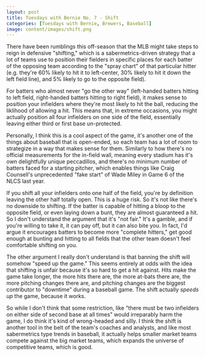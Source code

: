 ```yaml
---
layout: post
title: Tuesdays with Bernie No. 7 - Shift
categories: [Tuesdays with Bernie, Brewers, Baseball]
image: content/images/shift.png
---
```


There have been rumblings this off-season that the MLB might take steps to reign in defensive "shifting," 
which is a sabermetrics-driven strategy that a lot of teams use to position their fielders in specific
places for each batter of the opposing team according to the "spray chart" of that particular hitter
(e.g. they're 60% likely to hit it to left-center, 30% likely to hit it down the left field line), and
5% likely to go to the opposite field). 

For batters who almost never "go the other way" (left-handed batters hitting to left field, right-handed batters
hitting to right field), it makes sense to position your infielders where they're most likely to hit the ball,
reducing the liklihood of allowing a hit. This means that, in extreme occasions, you might actually position
all four infielders on one side of the field, essentially leaving either third or first base un-protected.

Personally, I think this is a cool aspect of the game, it's another one of the things about baseball that
is open-ended, so each team has a lot of room to strategize in a way that makes sense for them. Similarly
to how there's no official measurements for the in-field wall, meaning every stadium has it's own delightfully
unique peccadillos, and there's no minimum number of batters faced for a starting pitcher, which enables things
like Craig Counsell's unprecedented "fake start" of Wade Miley in Game 6 of the NLCS last year.

If you shift all your infielders onto one half of the field, you're by definition leaving the other half totally
open. This is a huge risk. So it's not like there's no downside to shifting. If the batter is capable of hitting
a bloop to the opposite field, or even laying down a bunt, they are almost guaranteed a hit. So I don't understand
the argument that it's "not fair." It's a gamble, and if you're willing to take it, it can pay off, but it can
also bite you. In fact, I'd argue it encourages batters to become more "complete hitters," get good enough at
bunting and hitting to all fields that the other team doesn't feel comfortable shifting on you.

The other argument I really don't understand is that banning the shift will somehow "speed up the game." This seems
entirely at odds with the idea that shifting is unfair because it's so hard to get a hit against. Hits make the game
take longer, the more hits there are, the more at-bats there are, the more pitching changes there are, and pitching
changes are the biggest contributor to "downtime" during a baseball game. The shift actually *speeds up* the game,
because it works.

So while I don't think that some restriction, like "there must be two infielders on either side of second base at all
times" would irreparably harm the game, I do think it's kind of wrong-headed and silly. I think the shift is another
tool in the belt of the team's coaches and analysts, and like most sabermetrics type trends in baseball, it actually
helps smaller market teams compete against the big market teams, which expands the universe of competitive teams,
which is good.